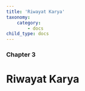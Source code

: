 ```yaml
---
title: 'Riwayat Karya'
taxonomy:
    category:
        - docs
child_type: docs
---
```


### Chapter 3

# Riwayat Karya

